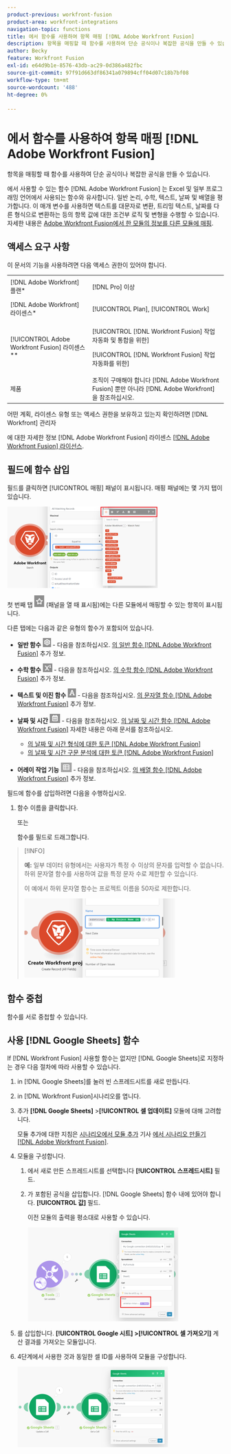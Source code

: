 ```yaml
---
product-previous: workfront-fusion
product-area: workfront-integrations
navigation-topic: functions
title: 에서 함수를 사용하여 항목 매핑 [!DNL Adobe Workfront Fusion]
description: 항목을 매핑할 때 함수를 사용하여 단순 공식이나 복잡한 공식을 만들 수 있습니다.
author: Becky
feature: Workfront Fusion
exl-id: e64d9b1e-8576-43db-ac29-0d386a482fbc
source-git-commit: 97f91d663df86341a079894cff04d07c18b7bf08
workflow-type: tm+mt
source-wordcount: '488'
ht-degree: 0%

---
```


# 에서 함수를 사용하여 항목 매핑 [!DNL Adobe Workfront Fusion]

항목을 매핑할 때 함수를 사용하여 단순 공식이나 복잡한 공식을 만들 수 있습니다.

에서 사용할 수 있는 함수 [!DNL Adobe Workfront Fusion] 는 Excel 및 일부 프로그래밍 언어에서 사용되는 함수와 유사합니다. 일반 논리, 수학, 텍스트, 날짜 및 배열을 평가합니다. 이 매개 변수를 사용하면 텍스트를 대문자로 변환, 트리밍 텍스트, 날짜를 다른 형식으로 변환하는 등의 항목 값에 대한 조건부 로직 및 변형을 수행할 수 있습니다. 자세한 내용은 [Adobe Workfront Fusion에서 한 모듈의 정보를 다른 모듈에 매핑](../../workfront-fusion/mapping/map-information-between-modules.md).

## 액세스 요구 사항

이 문서의 기능을 사용하려면 다음 액세스 권한이 있어야 합니다.

<table style="table-layout:auto">
 <col> 
 <col> 
 <tbody> 
  <tr> 
   <td role="rowheader">[!DNL Adobe Workfront] 플랜*</td> 
   <td> <p>[!DNL Pro] 이상</p> </td> 
  </tr> 
  <tr data-mc-conditions=""> 
   <td role="rowheader">[!DNL Adobe Workfront] 라이센스*</td> 
   <td> <p>[!UICONTROL Plan], [!UICONTROL Work]</p> </td> 
  </tr> 
  <tr> 
   <td role="rowheader">[!UICONTROL Adobe Workfront Fusion] 라이센스**</td> 
   <td> <p>[!UICONTROL [!DNL Workfront Fusion] 작업 자동화 및 통합을 위한] </p><p>[!UICONTROL [!DNL Workfront Fusion] 작업 자동화를 위한]</p>  </td> 
  </tr> 
  <tr> 
   <td role="rowheader">제품</td> 
   <td>조직이 구매해야 합니다 [!DNL Adobe Workfront Fusion] 뿐만 아니라 [!DNL Adobe Workfront] 을 참조하십시오.</td> 
  </tr> 
 </tbody> 
</table>

어떤 계획, 라이센스 유형 또는 액세스 권한을 보유하고 있는지 확인하려면 [!DNL Workfront] 관리자

에 대한 자세한 정보 [!DNL Adobe Workfront Fusion] 라이센스 [[!DNL Adobe Workfront Fusion] 라이선스](../../workfront-fusion/get-started/license-automation-vs-integration.md).

## 필드에 함수 삽입

필드를 클릭하면 [!UICONTROL 매핑] 패널이 표시됩니다. 매핑 패널에는 몇 가지 탭이 있습니다.

![](assets/functions-toolbar-350x189.png)

첫 번째 탭 ![](assets/toolbar-icon-functions-you-map-from-other-modules.png) (패널을 열 때 표시됨)에는 다른 모듈에서 매핑할 수 있는 항목이 표시됩니다.

다른 탭에는 다음과 같은 유형의 함수가 포함되어 있습니다.

* **일반 함수** ![](assets/toolbar-icon-general-function.png) - 다음을 참조하십시오. [의 일반 함수 [!DNL Adobe Workfront Fusion]](../../workfront-fusion/functions/general-functions.md) 추가 정보.

* **수학 함수** ![](assets/toolbar-icon-math-functions.png) - 다음을 참조하십시오. [의 수학 함수 [!DNL Adobe Workfront Fusion]](../../workfront-fusion/functions/math-functions.md) 추가 정보.

* **텍스트 및 이진 함수** ![](assets/toolbar-icon-text&binary-functions.png) - 다음을 참조하십시오. [의 문자열 함수 [!DNL Adobe Workfront Fusion]](../../workfront-fusion/functions/string-functions.md) 추가 정보.

* **날짜 및 시간** ![](assets/toolbar-icon-date&time-functions.png) - 다음을 참조하십시오. [의 날짜 및 시간 함수 [!DNL Adobe Workfront Fusion]](../../workfront-fusion/functions/date-and-time-functions.md) 자세한 내용은 아래 문서를 참조하십시오.

   * [의 날짜 및 시간 형식에 대한 토큰 [!DNL Adobe Workfront Fusion]](../../workfront-fusion/functions/tokens-for-date-and-time-formatting.md)
   * [의 날짜 및 시간 구문 분석에 대한 토큰 [!DNL Adobe Workfront Fusion]](../../workfront-fusion/functions/tokens-for-date-and-time-parsing.md)

* **어레이 작업 기능** ![](assets/toolbar-icon-functions-for-arrays.png) - 다음을 참조하십시오. [의 배열 함수 [!DNL Adobe Workfront Fusion]](../../workfront-fusion/functions/array-functions.md) 추가 정보.

필드에 함수를 삽입하려면 다음을 수행하십시오.

1. 함수 이름을 클릭합니다.

   또는

   함수를 필드로 드래그합니다.

>[!INFO]
>
>**예:** 일부 데이터 유형에서는 사용자가 특정 수 이상의 문자를 입력할 수 없습니다. 하위 문자열 함수를 사용하여 값을 특정 문자 수로 제한할 수 있습니다.
>
>이 예에서 하위 문자열 함수는 프로젝트 이름을 50자로 제한합니다.
>
>![](assets/example-meet-length-restriction-350x184.png)

## 함수 중첩

함수를 서로 중첩할 수 있습니다.

## 사용 [!DNL Google Sheets] 함수

If [!DNL Workfront Fusion] 사용할 함수는 없지만 [!DNL Google Sheets]로 지정하는 경우 다음 절차에 따라 사용할 수 있습니다.

1. in [!DNL Google Sheets]를 눌러 빈 스프레드시트를 새로 만듭니다.
1. in [!DNL Workfront Fusion]시나리오를 엽니다.
1. 추가 **[!DNL Google Sheets]** >**[!UICONTROL 셀 업데이트]** 모듈에 대해 고려합니다.

   모듈 추가에 대한 지침은 [시나리오에서 모듈 추가](../../workfront-fusion/scenarios/create-a-scenario.md#add) 기사 [에서 시나리오 만들기 [!DNL Adobe Workfront Fusion]](../../workfront-fusion/scenarios/create-a-scenario.md).

1. 모듈을 구성합니다.

   1. 에서 새로 만든 스프레드시트를 선택합니다 **[!UICONTROL 스프레드시트]** 필드.
   1. 가 포함된 공식을 삽입합니다. [!DNL Google Sheets] 함수 내에 있어야 합니다. **[!UICONTROL 값]** 필드.

      이전 모듈의 출력을 평소대로 사용할 수 있습니다.

      ![](assets/exploit-google-sheet-functions-350x218.png)

1. 를 삽입합니다. **[!UICONTROL Google 시트] >[!UICONTROL 셀 가져오기]** 계산 결과를 가져오는 모듈입니다.
1. 4단계에서 사용한 것과 동일한 셀 ID를 사용하여 모듈을 구성합니다.

   ![](assets/exploit-google-sheet-functions-2-350x187.png)
